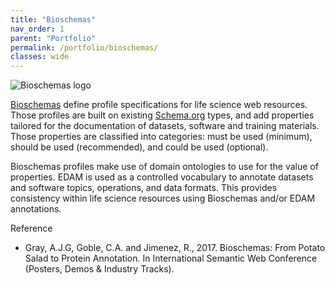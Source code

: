 ```yaml
---
title: "Bioschemas"
nav_order: 1
parent: "Portfolio"
permalink: /portfolio/bioschemas/
classes: wide
---
```


<div style="display: flex; align-items: center; gap: 1em; margin-bottom: 1em;">
  <img src="{{ '/assets/images/bioschemas_300px.png' | relative_url }}" alt="Bioschemas logo" style="height: auto;">
  <h2 style="margin: 0;"></h2>
</div>


[Bioschemas](https://bioschemas.org/) define profile specifications for life science web resources. Those profiles are built on existing [Schema.org](http://Schema.org) types, and add properties tailored for the documentation of datasets, software and training materials. Those properties are classified into categories: must be used (minimum), should be used (recommended), and could be used (optional). 

Bioschemas profiles make use of domain ontologies to use for the value of properties. EDAM is used as a controlled vocabulary to annotate datasets and software topics, operations, and data formats. This provides consistency within life science resources using Bioschemas and/or EDAM annotations.

Reference

* Gray, A.J.G, Goble, C.A. and Jimenez, R., 2017. Bioschemas: From Potato Salad to Protein Annotation. In International Semantic Web Conference (Posters, Demos & Industry Tracks).
